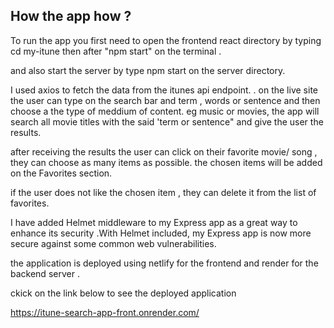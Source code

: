## How the app how ? 
To run the app you first need to open the frontend react directory by typing cd my-itune then after "npm start" on the terminal .

and also start the server by type npm start on the server directory.

I used axios to fetch the data from the itunes api endpoint. . on the live site the user can type on the search bar and term , words or sentence and then choose a the type of meddium of content. eg music or movies, the app will search all movie titles with the said 'term or sentence" and give the user the results.

after receiving the results the user can click on their favorite movie/ song , they can choose as many items as possible. the chosen items will be added on the Favorites section.

if the user does not like the chosen item , they can delete it from the list of favorites.

I have added Helmet middleware to my Express app as a great way to enhance its security .With Helmet included, my Express app is now more secure against some common web vulnerabilities.

the application is deployed using netlify for the frontend and render for the backend server .

ckick on the link below to see the deployed application

https://itune-search-app-front.onrender.com/